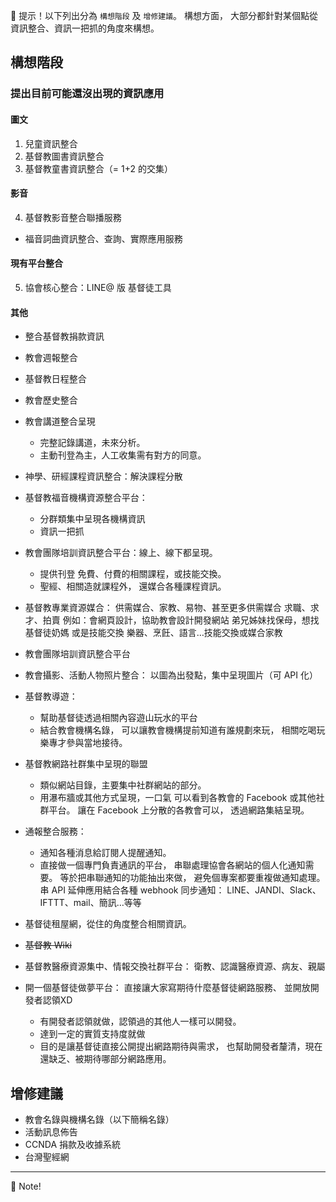 ﻿
📢  提示！以下列出分為 ``構想階段`` 及 ``增修建議``。
構想方面，
大部分都針對某個點從資訊整合、資訊一把抓的角度來構想。

<!--# 各種構想-->
## 構想階段
### 提出目前可能還沒出現的資訊應用
#### 圖文
01. 兒童資訊整合
02. 基督教圖書資訊整合
03. 基督教童書資訊整合（= 1+2 的交集）
#### 影音
04. 基督教影音整合聯播服務
- 福音詞曲資訊整合、查詢、實際應用服務
#### 現有平台整合
05. 協會核心整合：LINE@ 版 基督徒工具
#### 其他
- 整合基督教捐款資訊
- 教會週報整合
- 基督教日程整合
- 教會歷史整合
- 教會講道整合呈現
  - 完整記錄講道，未來分析。
  - 主動刊登為主，人工收集需有對方的同意。
- 神學、研經課程資訊整合：解決課程分散
- 基督教福音機構資源整合平台：
  - 分群類集中呈現各機構資訊
  - 資訊一把抓
- 教會團隊培訓資訊整合平台：線上、線下都呈現。
  - 提供刊登 免費、付費的相關課程，或技能交換。
  - 聖經、相關造就課程外，
  還媒合各種課程資訊。
- 基督教專業資源媒合：
供需媒合、家教、易物、甚至更多供需媒合
求職、求才、拍賣
例如：會網頁設計，協助教會設計開發網站
弟兄姊妹找保母，想找基督徒奶媽
或是技能交換
樂器、烹飪、語言…技能交換或媒合家教
- 教會團隊培訓資訊整合平台
- 教會攝影、活動人物照片整合：
以圖為出發點，集中呈現圖片（可 API 化）
- 基督教導遊：
  - 幫助基督徒透過相關內容遊山玩水的平台
  - 結合教會機構名錄，
可以讓教會機構提前知道有誰規劃來玩，
相關吃喝玩樂專才參與當地接待。
- 基督教網路社群集中呈現的聯盟
  - 類似網站目錄，主要集中社群網站的部分。
  - 用瀑布牆或其他方式呈現，一口氣
可以看到各教會的 Facebook 或其他社群平台。
讓在 Facebook 上分散的各教會可以，
透過網路集結呈現。
- 通報整合服務：
  - 通知各種消息給訂閱人提醒通知。
  - 直接做一個專門負責通訊的平台，
串聯處理協會各網站的個人化通知需要。
等於把串聯通知的功能抽出來做，
避免個專案都要重複做通知處理。
串 API 延伸應用結合各種 webhook 同步通知：
LINE、JANDI、Slack、IFTTT、mail、簡訊…等等

- 基督徒租屋網，從住的角度整合相關資訊。
- ~~基督教 Wiki~~

- 基督教醫療資源集中、情報交換社群平台：
衛教、認識醫療資源、病友、親屬
- 開一個基督徒做夢平台：
直接讓大家寫期待什麼基督徒網路服務、
並開放開發者認領XD
  - 有開發者認領就做，認領過的其他人一樣可以開發。
  - 達到一定的實質支持度就做
  - 目的是讓基督徒直接公開提出網路期待與需求，
也幫助開發者釐清，現在還缺乏、被期待哪部分網路應用。

## 增修建議
- 教會名錄與機構名錄（以下簡稱名錄）
- 活動訊息佈告
- CCNDA 捐款及收據系統
- 台灣聖經網

----

📖  Note!

<script type="text/javascript">
  localStorage['wm']='CC';
</script>